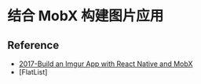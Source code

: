 # 结合 MobX 构建图片应用

## Reference
- [2017-Build an Imgur App with React Native and MobX](http://school.shoutem.com/lectures/build-simple-imgur-client-react-native/)
- [FlatList]